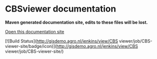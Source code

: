 CBSviewer documentation
=========

__Maven generated documentation site, edits to these files will be lost.__

[Open this documentation site](http://mineleni.github.com/CBSviewer/ "CBS viewer documentation")

[![Build Status](http://gisdemo.agro.nl/jenkins/view/CBS viewer/job/CBS-viewer-site/badge/icon)](http://gisdemo.agro.nl/jenkins/view/CBS viewer/job/CBS-viewer-site/)
